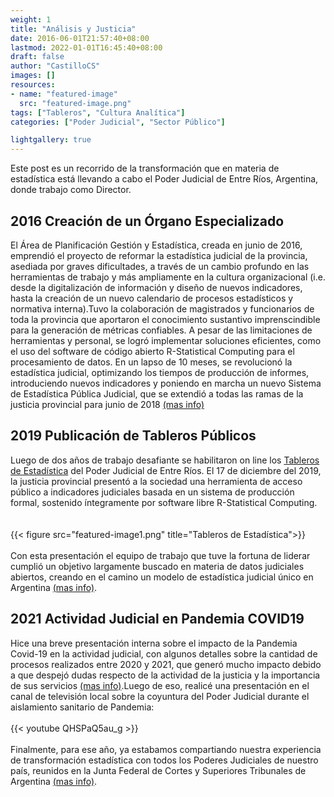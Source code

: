 ```yaml
---
weight: 1
title: "Análisis y Justicia"
date: 2016-06-01T21:57:40+08:00
lastmod: 2022-01-01T16:45:40+08:00
draft: false
author: "CastilloCS"
images: []
resources:
- name: "featured-image"
  src: "featured-image.png"
tags: ["Tableros", "Cultura Analítica"]
categories: ["Poder Judicial", "Sector Público"]

lightgallery: true
---
```


Este post es un recorrido de la transformación que en materia de estadística está llevando a cabo el Poder Judicial de Entre Ríos, Argentina, donde trabajo como Director.

<!--more-->

## 2016 Creación de un Órgano Especializado

El Área de Planificación Gestión y Estadística, creada en junio de 2016, emprendió el proyecto de reformar la estadística judicial de la provincia, asediada por graves dificultades, a través de un cambio profundo en las herramientas de trabajo y más ampliamente en la cultura organizacional (i.e. desde la digitalización de información y diseño de nuevos indicadores, hasta la creación de un nuevo calendario de procesos estadísticos y normativa interna).Tuvo la colaboración de magistrados y funcionarios de toda la provincia que aportaron el conocimiento sustantivo imprenscindible para la generación de métricas confiables. A pesar de las limitaciones de herramientas y personal, se logró implementar soluciones eficientes, como el uso del software de código abierto R-Statistical Computing para el procesamiento de datos. En un lapso de 10 meses, se revolucionó la estadística judicial, optimizando los tiempos de producción de informes, introduciendo nuevos indicadores y poniendo en marcha un nuevo Sistema de Estadística Pública Judicial, que se extendió a todas las ramas de la justicia provincial para junio de 2018 [(mas info)](https://docs.google.com/document/d/1cmH8HYod5JQZrH1Wp-OtW8ARInqADkfbFpJ7hQl5zgE/edit)

## 2019 Publicación de Tableros Públicos

Luego de dos años de trabajo desafiante se habilitaron on line los [Tableros de Estadística](https://tablero.jusentrerios.gov.ar/) del Poder Judicial de Entre Ríos. El 17 de diciembre del 2019, la justicia provincial presentó a la sociedad una herramienta de acceso público a indicadores judiciales basada en un sistema de producción formal, sostenido íntegramente por software libre R-Statistical Computing.   
\
\
{{< figure src="featured-image1.png" title="Tableros de Estadística">}}   
\
Con esta presentación el equipo de trabajo que tuve la fortuna de liderar cumplió un objetivo largamente buscado en materia de datos judiciales abiertos, creando en el camino un modelo de estadística judicial único en Argentina [(mas info)](https://medium.com/@castilloclaudiosebastian/estad%C3%ADstica-p%C3%BAblica-y-administraci%C3%B3n-de-justicia-d33141da0708).

## 2021 Actividad Judicial en Pandemia COVID19

Hice una breve presentación interna sobre el impacto de la Pandemia Covid-19 en la actividad judicial, con algunos detalles sobre la cantidad de procesos realizados entre 2020 y 2021, que generó mucho impacto debido a que despejó dudas respecto de la actividad de la justicia y la importancia de sus servicios [(mas info)](https://www.jusentrerios.gov.ar/2021/06/23/en-pandemia-2-millones-de-actos-procesales-y-mas-de-790-mil-presentaciones-digitales/).Luego de eso, realicé una presentación en el canal de televisión local sobre la coyuntura del Poder Judicial durante el aislamiento sanitario de Pandemia: 
\
\
{{< youtube QHSPaQ5au_g >}}
\
\
Finalmente, para ese año, ya estabamos compartiando nuestra experiencia de transformación estadística con todos los Poderes Judiciales de nuestro país, reunidos en la Junta Federal de Cortes y Superiores Tribunales de Argentina [(mas info)](https://rpubs.com/ClaudioSebastianCastillo/824728).
